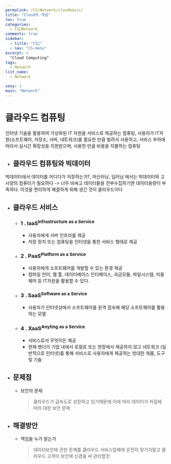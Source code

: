 ```yaml
---
permalink: /CS/Network/cloudbasic/
title: "Cloud의 개념"
toc: true
categories:
  - CS🐰Network
comments: true
sidebar:
  - title: "CS🐰"
  - nav: "CS-menu"
excerpt: >
  "Cloud Computing"
tags:
  - Network
list_name:
  - Network

sexy: 1
main: "Network"
---
```


# 클라우드 컴퓨팅
인터넷 기술을 활용하여 가상화된 IT 자원을 서비스로 제공하는 컴퓨팅, 사용자가 IT자원(소프트웨어, 저장소, 서버, 네트워크)를 필요한 만큼 빌려서 사용하고, 서비스 부하에 따라서 실시간 확장성을 지원받으며, 사용한 만큼 비용을 지불하는 컴퓨팅

- ## 클라우드 컴퓨팅와 빅데이터
빅데이터에서 데이터를 어디다가 저장하는가?, 머신러닝, 딥러닝 에서는 빅데이터와 고사양의 컴퓨터가 필요하다 -> 너무 비싸고 데이터들을 전부수집하기엔 데이터용량이 부족하다. 이것을 편리하게 해결하게 위해 생긴 것이 클라우드이다

- ## 클라우드 서비스
  - ### 1 . IaaS<sup>Infrastructure as a Service</sup>
    - 사용자에게 서버 인프라를 제공
    - 저장 장치 또는 컴퓨팅을 인터넷을 통한 서비스 형태로 제공
  - ### 2 . PaaS<sup>Platform as a Service</sup>
    - 사용자에게 소프트웨어를 개발할 수 있는 환경 제공
    - 컴파일 언어, 웹 툴, 데이터베이스 인터페이스, 과금모듈, 파일시스템, 미들웨어 등 IT자원을 활용할 수 있다.
  - ### 3 . SaaS<sup>Software as a Service</sup>
    - 사용자가 인터넷상에서 소프트웨어를 원격 접속해 해당 소프트웨어를 활용하는 모델
  - ### 4 . XaaS<sup>Anyting as a Service</sup>
    - 서비스로서 무엇이든 제공
    - 현재 벤더가 기업 내에서 로컬로 또는 현장에서 제공하지 않고 네트워크 (일반적으로 인터넷)를 통해 서비스로 사용자에게 제공하는 방대한 제품, 도구 및 기술

- ## 문제점
  - 보안의 문제  
    >클라우드가 급속도로 성장하고 있기때문에 이에 따라 데이터가 커짐에 따라 대한 보안 문제

- ## 해결방안
  - 책임을 누가 맡는가  
    >데이터보안에 관한 문제를 클라우드 서비스업체에 온전히 맞기지말고 클라우드 고객이 보안에 신경을 써 관리할것